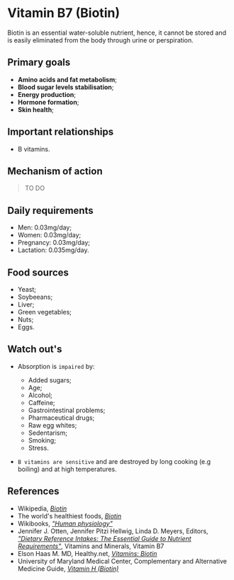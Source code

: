 # Vitamin B7 (Biotin)
Biotin is an essential water-soluble nutrient, hence, it cannot be stored and is easily eliminated from the body through urine or perspiration.

## Primary goals
- __Amino acids and fat metabolism__;
- __Blood sugar levels stabilisation__;
- __Energy production__;
- __Hormone formation__;
- __Skin health__;

## Important relationships
- B vitamins.

## Mechanism of action
> TO DO

## Daily requirements
- Men: 0.03mg/day;
- Women: 0.03mg/day;
- Pregnancy: 0.03mg/day;
- Lactation: 0.035mg/day.

## Food sources
- Yeast;
- Soybeeans;
- Liver;
- Green vegetables;
- Nuts;
- Eggs.

## Watch out's
- Absorption is `impaired` by:
    - Added sugars;
    - Age;
    - Alcohol;
    - Caffeine;
    - Gastrointestinal problems;
    - Pharmaceutical drugs;
    - Raw egg whites;
    - Sedentarism;
    - Smoking;
    - Stress.

- `B vitamins are sensitive` and are destroyed by long cooking (e.g boiling) and at high temperatures.

## References
- Wikipedia, [_Biotin_](https://en.wikipedia.org/wiki/Biotin)
- The world's healthiest foods, [_Biotin_](http://www.whfoods.com/genpage.php?tname=nutrient&dbid=42)
- Wikibooks, [_"Human physiology"_](https://en.Wikibooks.org/wiki/Human_Physiology/Nutrition#Vitamins)
- Jennifer J. Otten, Jennifer Pitzi Hellwig, Linda D. Meyers, Editors, [_"Dietary Reference Intakes: The Essential Guide to Nutrient Requirements"_](https://www.amazon.com/Dietary-Reference-Intakes-Essential-Requirements/dp/0309157420), Vitamins and Minerals, Vitamin B7
- Elson Haas M. MD, Healthy.net, [_Vitamins: Biotin_](http://www.healthy.net/Health/Article/Biotin/2130)
- University of Maryland Medical Center, Complementary and Alternative Medicine Guide, [_Vitamin H (Biotin)_](http://umm.edu/health/medical/altmed/supplement/vitamin-h-biotin)